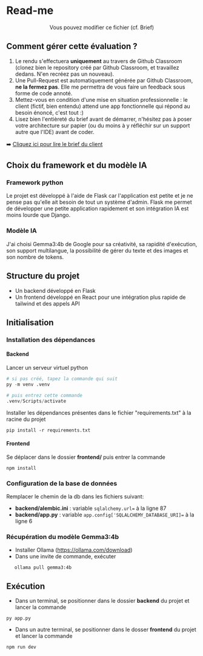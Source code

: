 # Read-me

<center>Vous pouvez modifier ce fichier (cf. Brief)</center>

## Comment gérer cette évaluation ?

1. Le rendu s'effectuera **uniquement** au travers de Github Classroom (clonez bien le repository créé par Github Classroom, et travaillez dedans. N'en recréez pas un nouveau). 
2. Une Pull-Request est automatiquement générée par Github Classroom, **ne la fermez pas**. Elle me permettra de vous faire un feedback sous forme de code annoté. 
3. Mettez-vous en condition d'une mise en situation professionnelle : le client (fictif, bien entendu) attend une app fonctionnelle qui répond au besoin énoncé, c'est tout :) 
4. Lisez bien l'entièreté du brief avant de démarrer, n'hésitez pas à poser votre architecture sur papier (ou du moins à y réfléchir sur un support autre que l'IDE) avant de coder. 

➡️ [Cliquez ici pour lire le brief du client](BRIEF.md)

## Choix du framework et du modèle IA

### Framework python

Le projet est développé à l'aide de Flask car l'application est petite et je ne pense pas qu'elle ait besoin de tout un système d'admin.
Flask me permet de développer une petite application rapidement et son intégration IA est moins lourde que Django.

### Modèle IA

J'ai choisi Gemma3:4b de Google pour sa créativité, sa rapidité d'exécution, son support multilangue, la possibilité de gérer du texte et des images et son nombre de tokens.

## Structure du projet

- Un backend développé en Flask
- Un frontend développé en React pour une intégration plus rapide de tailwind et des appels API

## Initialisation

### Installation des dépendances

#### Backend
Lancer un serveur virtuel python
```python
# si pas créé, tapez la commande qui suit
py -m venv .venv

# puis entrez cette commande
.venv/Scripts/activate
```
Installer les dépendances présentes dans le fichier "requirements.txt" à la racine du projet
```
pip install -r requirements.txt
```

#### Frontend
Se déplacer dans le dossier **frontend/** puis entrer la commande
```
npm install
```

### Configuration de la base de données

Remplacer le chemin de la db dans les fichiers suivant:
 - **backend/alembic.ini** : variable `sqlalchemy.url=` à la ligne 87
 - **backend/app.py** : variable `app.config['SQLALCHEMY_DATABASE_URI]=` à la ligne 6

### Récupération du modèle Gemma3:4b

 - Installer Ollama (https://ollama.com/download)
 - Dans une invite de commande, exécuter 
 ```
    ollama pull gemma3:4b
 ```

 ## Exécution

 - Dans un terminal, se positionner dans le dossier **backend** du projet et lancer la commande
 ```
py app.py
 ```
 - Dans un autre terminal, se positionner dans le dosser **frontend** du projet et lancer la commande
 ```
 npm run dev
 ```